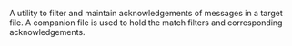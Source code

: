 A utility to filter and maintain acknowledgements of messages in a
target file.  A companion file is used to hold the match filters
and corresponding acknowledgements.